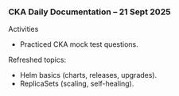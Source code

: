 
### CKA Daily Documentation – 21 Sept 2025

Activities

- Practiced CKA mock test questions.

Refreshed topics:

- Helm basics (charts, releases, upgrades).
- ReplicaSets (scaling, self-healing).
